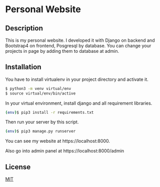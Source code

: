 # Personal Website


## Description

This is my personal website. I developed it with Django on backend and Bootstrap4 on frontend, Posgresql by database. You can change your projects in page by adding them to database at admin.


## Installation

You have to install virtualenv in your project directory and activate it.

```bash
$ python3 -m venv virtual/env
$ source virtual/env/bin/active
```

In your virtual environment, install django and all requirement libraries.

```bash
(env)$ pip3 install -r requirements.txt
```

Then run your server by this script.

```bash
(env)$ pip3 manage.py runserver
```

You can see my website at https://localhost:8000.

Also go into admin panel at https://localhost:8000/admin


## License

[MIT](https://choosealicense.com/licenses/mit/)
